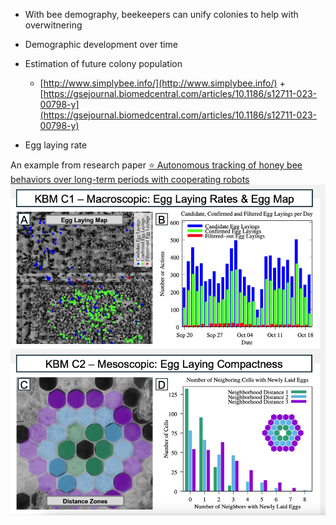 - With bee demography, beekeepers can unify colonies to help with overwitnering
- Demographic development over time
- Estimation of future colony population
    - [http://www.simplybee.info/](http://www.simplybee.info/) + [https://gsejournal.biomedcentral.com/articles/10.1186/s12711-023-00798-y](https://gsejournal.biomedcentral.com/articles/10.1186/s12711-023-00798-y)

- Egg laying rate

An example from research paper [⭐️ Autonomous tracking of honey bee behaviors over long-term periods with cooperating robots](/research/⭐️%20Autonomous%20tracking%20of%20honey%20bee%20behaviors%20over%20long-term%20periods%20with%20cooperating%20robots)
![](../../../../img/Screenshot%202024-11-04%20at%2003.11.21.png)